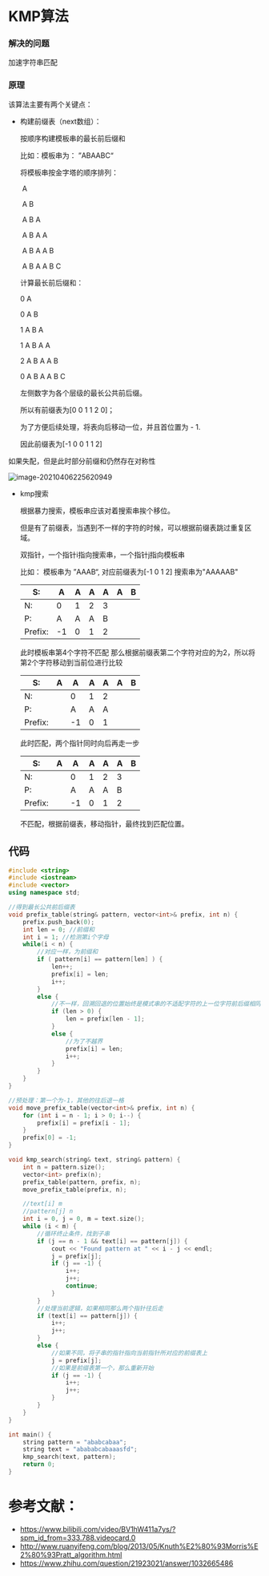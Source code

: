 # KMP算法

### 解决的问题

加速字符串匹配

### 原理

该算法主要有两个关键点：

* 构建前缀表（next数组）：

  按顺序构建模板串的最长前后缀和

  比如：模板串为： ”ABAABC“

  将模板串按金字塔的顺序排列：

  ​	A

  ​	A	B

  ​	A	B	A	

  ​	A	B	A	A

  ​	A	B	A	A	B
  
  ​	A	B	A	A	B	C


  计算最长前后缀和：

  0	A

  0	A	B

  1	A	B	A	

  1	A	B	A	A

  2	A	B	A	A	B

  0	A	B	A	A	B	C

  左侧数字为各个层级的最长公共前后缀。

  所以有前缀表为[0 0 1 1 2 0]；

  为了方便后续处理，将表向后移动一位，并且首位置为 - 1.

  因此前缀表为[-1 0 0 1 1 2]

如果失配，但是此时部分前缀和仍然存在对称性

![image-20210406225620949](C:\Users\zy\AppData\Roaming\Typora\typora-user-images\image-20210406225620949.png)



* kmp搜索
  
  根据暴力搜索，模板串应该对着搜索串挨个移位。
  
  但是有了前缀表，当遇到不一样的字符的时候，可以根据前缀表跳过重复区域。
  
  双指针，一个指针i指向搜索串，一个指针j指向模板串
  
  比如：
  模板串为 ”AAAB“, 对应前缀表为[-1 0 1 2]
  搜索串为"AAAAAB"
  
  | S:      | A    | A    | A    | A    | A    | B    |
  | ------- | ---- | ---- | ---- | ---- | ---- | ---- |
  | N:      | 0    | 1    | 2    | 3    |      |      |
  | P:      | A    | A    | A    | B    |      |      |
  | Prefix: | -1   | 0    | 1    | 2    |      |      |
  
  此时模板串第4个字符不匹配
  那么根据前缀表第二个字符对应的为2，所以将第2个字符移动到当前位进行比较
  
  | S:      | A    | A    | A    | A    | A    | B    |
  | ------- | ---- | ---- | ---- | ---- | ---- | ---- |
  | N:      |      | 0    | 1    | 2    |      |      |
  | P:      |      | A    | A    | A    |      |      |
  | Prefix: |      | -1   | 0    | 1    |      |      |
  
  此时匹配，两个指针同时向后再走一步
  
  | S:      | A    | A    | A    | A    | A    | B    |
  | ------- | ---- | ---- | ---- | ---- | ---- | ---- |
  | N:      |      | 0    | 1    | 2    | 3    |      |
  | P:      |      | A    | A    | A    | B    |      |
  | Prefix: |      | -1   | 0    | 1    | 2    |      |
  
  不匹配，根据前缀表，移动指针，最终找到匹配位置。



## 代码

```c++
#include <string>
#include <iostream>
#include <vector>
using namespace std;

//得到最长公共前后缀表
void prefix_table(string& pattern, vector<int>& prefix, int n) {
	prefix.push_back(0);
	int len = 0; //前缀和
	int i = 1; //检测第i个字母 
	while(i < n) {
		//对应一样，为前缀和
		if ( pattern[i] == pattern[len] ) {
			len++;
			prefix[i] = len;
			i++;
		}
		else {
			//不一样，回溯回退的位置始终是模式串的不适配字符的上一位字符前后缀相同的位置，虽然当前不一样，但是前面是一样的
			if (len > 0) {
				len = prefix[len - 1];
			}
			else {
				//为了不越界
				prefix[i] = len;
				i++;
			}
		}
	}
}

//预处理：第一个为-1，其他的往后退一格
void move_prefix_table(vector<int>& prefix, int n) {
	for (int i = n - 1; i > 0; i--) {
		prefix[i] = prefix[i - 1];
	}
	prefix[0] = -1;
}

void kmp_search(string& text, string& pattern) {
	int n = pattern.size();
	vector<int> prefix(n);
	prefix_table(pattern, prefix, n);
	move_prefix_table(prefix, n);

	//text[i] m
	//pattern[j] n
	int i = 0, j = 0, m = text.size();
	while (i < m) {
		//循环终止条件，找到子串
		if (j == n - 1 && text[i] == pattern[j]) {
			cout << "Found pattern at " << i - j << endl;
			j = prefix[j];
            if (j == -1) {
                i++;
                j++;
                continue;
            }
		}
		//处理当前逻辑，如果相同那么两个指针往后走
		if (text[i] == pattern[j]) {
			i++;
			j++;
		} 
		else {
			//如果不同，将子串的指针指向当前指针所对应的前缀表上
			j = prefix[j];
			//如果是前缀表第一个，那么重新开始
			if (j == -1) {
				i++;
				j++;
			}
		}
	}
}

int main() {
	string pattern = "ababcabaa";
	string text = "abababcabaaasfd";
	kmp_search(text, pattern);
	return 0;
} 
```

  

# 参考文献：

* https://www.bilibili.com/video/BV1hW411a7ys/?spm_id_from=333.788.videocard.0
* http://www.ruanyifeng.com/blog/2013/05/Knuth%E2%80%93Morris%E2%80%93Pratt_algorithm.html
* https://www.zhihu.com/question/21923021/answer/1032665486





